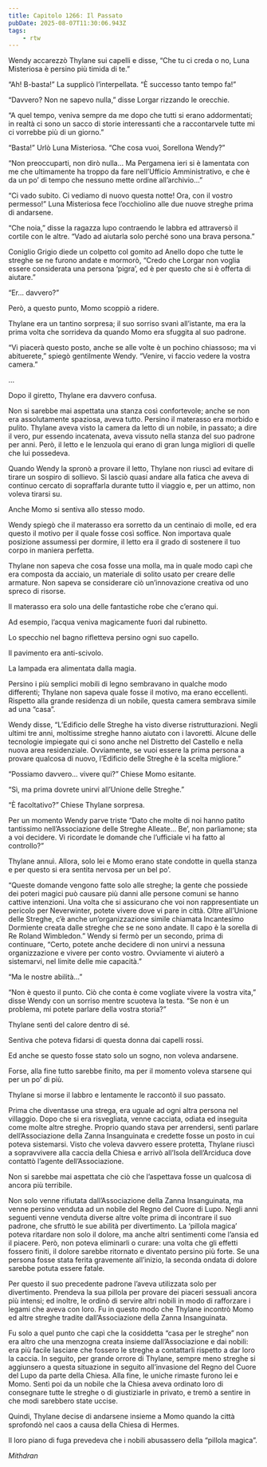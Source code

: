 ```yaml
---
title: Capitolo 1266: Il Passato
pubDate: 2025-08-07T11:30:06.943Z
tags:
    - rtw
---
```



Wendy accarezzò Thylane sui capelli e disse, “Che tu ci creda o no, Luna Misteriosa è persino più timida di te.”


“Ah! B-basta!” La supplicò l’interpellata. “È successo tanto tempo fa!”


“Davvero? Non ne sapevo nulla,” disse Lorgar rizzando le orecchie.


“A quel tempo, veniva sempre da me dopo che tutti si erano addormentati; in realtà ci sono un sacco di storie interessanti che a raccontarvele tutte mi ci vorrebbe più di un giorno.”


“Basta!” Urlò Luna Misteriosa. “Che cosa vuoi, Sorellona Wendy?”


“Non preoccuparti, non dirò nulla… Ma Pergamena ieri si è lamentata con me che ultimamente ha troppo da fare nell’Ufficio Amministrativo, e che è da un po’ di tempo che nessuno mette ordine all’archivio…”


“Ci vado subito. Ci vediamo di nuovo questa notte! Ora, con il vostro permesso!” Luna Misteriosa fece l’occhiolino alle due nuove streghe prima di andarsene.


“Che noia,” disse la ragazza lupo contraendo le labbra ed attraversò il cortile con le altre. “Vado ad aiutarla solo perché sono una brava persona.”


Coniglio Grigio diede un colpetto col gomito ad Anello dopo che tutte le streghe se ne furono andate e mormorò, “Credo che Lorgar non voglia essere considerata una persona ‘pigra’, ed è per questo che si è offerta di aiutare.”


“Er… davvero?”


Però, a questo punto, Momo scoppiò a ridere.


Thylane era un tantino sorpresa; il suo sorriso svanì all’istante, ma era la prima volta che sorrideva da quando Momo era sfuggita al suo padrone.


“Vi piacerà questo posto, anche se alle volte è un pochino chiassoso; ma vi abituerete,” spiegò gentilmente Wendy. “Venire, vi faccio vedere la vostra camera.”


…


Dopo il giretto, Thylane era davvero confusa.


Non si sarebbe mai aspettata una stanza così confortevole; anche se non era assolutamente spaziosa, aveva tutto. Persino il materasso era morbido e pulito. Thylane aveva visto la camera da letto di un nobile, in passato; a dire il vero, pur essendo incatenata, aveva vissuto nella stanza del suo padrone per anni. Però, il letto e le lenzuola qui erano di gran lunga migliori di quelle che lui possedeva.


Quando Wendy la spronò a provare il letto, Thylane non riuscì ad evitare di tirare un sospiro di sollievo. Si lasciò quasi andare alla fatica che aveva di continuo cercato di sopraffarla durante tutto il viaggio e, per un attimo, non voleva tirarsi su.


Anche Momo si sentiva allo stesso modo.


Wendy spiegò che il materasso era sorretto da un centinaio di molle, ed era questo il motivo per il quale fosse così soffice. Non importava quale posizione assumessi per dormire, il letto era il grado di sostenere il tuo corpo in maniera perfetta.


Thylane non sapeva che cosa fosse una molla, ma in quale modo capì che era composta da acciaio, un materiale di solito usato per creare delle armature. Non sapeva se considerare ciò un’innovazione creativa od uno spreco di risorse.


Il materasso era solo una delle fantastiche robe che c’erano qui.


Ad esempio, l’acqua veniva magicamente fuori dal rubinetto.


Lo specchio nel bagno rifletteva persino ogni suo capello.


Il pavimento era anti-scivolo.


La lampada era alimentata dalla magia.


Persino i più semplici mobili di legno sembravano in qualche modo differenti; Thylane non sapeva quale fosse il motivo, ma erano eccellenti. Rispetto alla grande residenza di un nobile, questa camera sembrava simile ad una “casa”.


Wendy disse, “L’Edificio delle Streghe ha visto diverse ristrutturazioni. Negli ultimi tre anni, moltissime streghe hanno aiutato con i lavoretti. Alcune delle tecnologie impiegate qui ci sono anche nel Distretto del Castello e nella nuova area residenziale. Ovviamente, se vuoi essere la prima persona a provare qualcosa di nuovo, l’Edificio delle Streghe è la scelta migliore.”


“Possiamo davvero… vivere qui?” Chiese Momo esitante.


“Sì, ma prima dovrete unirvi all’Unione delle Streghe.”


“È facoltativo?” Chiese Thylane sorpresa.


Per un momento Wendy parve triste “Dato che molte di noi hanno patito tantissimo nell’Associazione delle Streghe Alleate... Be’, non parliamone; sta a voi decidere. Vi ricordate le domande che l’ufficiale vi ha fatto al controllo?”


Thylane annuì. Allora, solo lei e Momo erano state condotte in quella stanza e per questo si era sentita nervosa per un bel po’.


“Queste domande vengono fatte solo alle streghe; la gente che possiede dei poteri magici può causare più danni alle persone comuni se hanno cattive intenzioni. Una volta che si assicurano che voi non rappresentiate un pericolo per Neverwinter, potete vivere dove vi pare in città. Oltre all’Unione delle Streghe, c’è anche un’organizzazione simile chiamata Incantesimo Dormiente creata dalle streghe che se ne sono andate. Il capo è la sorella di Re Roland Wimbledon.” Wendy si fermò per un secondo, prima di continuare, “Certo, potete anche decidere di non unirvi a nessuna organizzazione e vivere per conto vostro. Ovviamente vi aiuterò a sistemarvi, nel limite delle mie capacità.”


“Ma le nostre abilità…”


“Non è questo il punto. Ciò che conta è come vogliate vivere la vostra vita,” disse Wendy con un sorriso mentre scuoteva la testa. “Se non è un problema, mi potete parlare della vostra storia?”


Thylane sentì del calore dentro di sé.


Sentiva che poteva fidarsi di questa donna dai capelli rossi.


Ed anche se questo fosse stato solo un sogno, non voleva andarsene.


Forse, alla fine tutto sarebbe finito, ma per il momento voleva starsene qui per un po’ di più.


Thylane si morse il labbro e lentamente le raccontò il suo passato.


Prima che diventasse una strega, era uguale ad ogni altra persona nel villaggio. Dopo che si era risvegliata, venne cacciata, odiata ed inseguita come molte altre streghe. Proprio quando stava per arrendersi, sentì parlare dell’Associazione della Zanna Insanguinata e credette fosse un posto in cui poteva sistemarsi. Visto che voleva davvero essere protetta, Thylane riuscì a sopravvivere alla caccia della Chiesa e arrivò all’Isola dell’Arciduca dove contattò l’agente dell’Associazione.


Non si sarebbe mai aspettata che ciò che l’aspettava fosse un qualcosa di ancora più terribile.


Non solo venne rifiutata dall’Associazione della Zanna Insanguinata, ma venne persino venduta ad un nobile del Regno del Cuore di Lupo. Negli anni seguenti venne venduta diverse altre volte prima di incontrare il suo padrone, che sfruttò le sue abilità per divertimento. La ‘pillola magica’ poteva ritardare non solo il dolore, ma anche altri sentimenti come l’ansia ed il piacere. Però, non poteva eliminarli o curare: una volta che gli effetti fossero finiti, il dolore sarebbe ritornato e diventato persino più forte. Se una persona fosse stata ferita gravemente all’inizio, la seconda ondata di dolore sarebbe potuta essere fatale.


Per questo il suo precedente padrone l’aveva utilizzata solo per divertimento. Prendeva la sua pillola per provare dei piaceri sessuali ancora più intensi; ed inoltre, le ordinò di servire altri nobili in modo di rafforzare i legami che aveva con loro. Fu in questo modo che Thylane incontrò Momo ed altre streghe tradite dall’Associazione della Zanna Insanguinata.


Fu solo a quel punto che capì che la cosiddetta “casa per le streghe” non era altro che una menzogna creata insieme dall’Associazione e dai nobili: era più facile lasciare che fossero le streghe a contattarli rispetto a dar loro la caccia. In seguito, per grande orrore di Thylane, sempre meno streghe si aggiunsero a questa situazione in seguito all’invasione del Regno del Cuore del Lupo da parte della Chiesa. Alla fine, le uniche rimaste furono lei e Momo. Sentì poi da un nobile che la Chiesa aveva ordinato loro di consegnare tutte le streghe o di giustiziarle in privato, e tremò a sentire in che modi sarebbero state uccise.


Quindi, Thylane decise di andarsene insieme a Momo quando la città sprofondò nel caos a causa della Chiesa di Hermes.


Il loro piano di fuga prevedeva che i nobili abusassero della “pillola magica”.






<em>Mithdran </em>
























                                


                                




